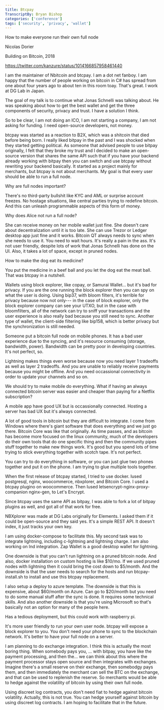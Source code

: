 ```yaml
---
title: Btcpay
TranscriptBy: Bryan Bishop
categories: ['conference']
tags: ['security', 'privacy', 'wallet']
---
```


How to make everyone run their own full node

Nicolas Dorier

Building on Bitcoin, 2018

<https://twitter.com/kanzure/status/1014166857958461440>

I am the maintainer of Nbitcoin and btcpay. I am a dot net fanboy. I am happy that the number of people working on bitcoin in C# has spread from one about four years ago to about ten in this room toay. That's great. I work at DG Lab in Japan.

The goal of my talk is to continue what Jonas Schnelli was talking about. He was speaking about how to get the best wallet and get the three components of security, privacy and trust. I have a solution I think.

So to be clear, I am not doing an ICO, I am not starting a company, I am not asking for funding. I need open-source developers, not money.

btcpay was started as a reaction to B2X, which was a shitcoin that died before being born. I really liked bitpay in the past and I was shocked when they started getting political. As someone that advised people to use bitpay originally, I felt that they broke my trust and I decided to make an open-source version that shares the same API such that if you have your backend already working with bitpay then you can switch and use btcpay without rewriting your backend basically. It started as a project mainly for merchants, but btcpay is not about merchants. My goal is that every user should be able to run a full node.

Why are full nodes important?

There's no third-party bullshit like KYC and AML or surprise account freezes. No hostage situations, like central parties trying to redefine bitcoin. And this can unleash programmable aspects of this form of money.

Why does Alice not run a full node?

She can receive money on her mobile wallet just fine. She doesn't care about decentralization until it is too late. She can use Trezor or Ledger desktop app just fine and it works. Bitcoin QT always needs to sync when she needs to use it. You need to wait hours. It's really a pain in the ass. It's not user friendly, despite lots of work that Jonas Schnelli has done on the UI. Also, it takes a lot of space, except in pruned nodes.

How to make the dog eat its medicine?

You put the medicine in a beef ball and you let the dog eat the meat ball. That was btcpay in a nutshell.

Wallets using block explorer, like copay, or Samurai Wallet... but it's bad for privacy. If you are the one running the block explorer then you can spy on what the user is doing. Using bip37, with bloom filters, it's terrible for privacy because now not only--- in the case of block explorer, only the block explorer company can see your UTXO, but in the case with bloomfilters, all of the network can try to sniff your transactions and the user experience is also really bad because you still need to sync. Another type of wallet, the client-side filtering like bip158, which is better privacy but the synchronization is still needed.

Someone put a bitcoin full node on mobile phones. It has a bad user experience due to the syncing, and it's resource consuming (storage, bandwidth, power). Bandwidth can be pretty poor in developing countries. It's not perfect, so.

Lightning makes things even worse because now you need layer 1 tradeoffs as well as layer 2 tradeoffs. And you are unable to reliably receive payments because you might be offline. And you need occassional connectivity in order to update your channels and so on.

We should try to make mobile do everything. What if having an always connected bitcoin server was easier and cheaper than paying for a Netflix subscription?

A mobile app have good UX but is occassionally connected. Hosting a server has bad UX but it's always connected.

A lot of good tools in bitcoin but they are difficult to integrate. I come from Windows where there's giant software that does everything and we just go there. Bitcoin Core was like that originally. As time passes, and as bitcoin has become more focused on the linux community, much of the developers do their own tools that do one specific thing and then the community pipes stuff together to make new things work. It's good but you spend lots of time trying to stick everything together with scotch tape. It's not perfect.

You can try to do everything in software, or you can just glue two phones together and put it on the phone.  I am trying to glue multiple tools together.

When the first release of btcpay started, I tried to use docker. Iused postgresql, nginx, woocommerce, nbxplorer, and Bitcoin Core. I used a btcpay plugino on woocommerce. Then Iused letsencrypt-nginx-proxy-companion nginx-gen, to Let's Encrypt.

Since btcpay uses the same API as bitpay, I was able to fork a lot of bitpay plugins as well, and got all of that work for free.

NBXplorer was made at DG Labs originally for Elements. I asked them if it could be open-source and they said yes. It's a simple REST API. It doesn't index, it just tracks your own key.

I am using docker-compose to facilitate this. My second task was to integrate lightning, including c-lightning and lightning charge. I am also working on lnd integration. Zap Wallet is a good desktop wallet for lightning. 

One downside is that you can't run lightning on a pruned bitcoin node. And also, docker installation on custom hosting is like $10/mo. If we used pruned nodes with lightning then it could bring the cost down to $5/month. And the downside is that the user needs to search for the hosts and run btcpay-install.sh to install and use this btcpay replacement.

I also setup a deploy to azure template. The downside is that this is expensive, about $60/month on Azure. Can go to $20/month but you need to do some manual stuff after the sync is done. It requires some technical skills. And also another downside is that you're using Microsoft so that's basically not an option for many of the people here.

Has a tedious deployment, but this could work with raspberry pi.

It's more user friendly to run your own user node. btcpay will expose a block explorer  to you. You don't need your phone to sync to the blockchain network. It's better to have your full node on a server.

I am planning to do exchange integration. I think this is actually the most boring thing. When somebody pays you, ... with bitpay, you have like the payment processing, and then the... we can think about this where the payment processor stays open source and then integrates with exchanges. Imagine there's a small reserve on their exchange, then somebodgy pays them, and then immediately the merchant can sell the BTC on the exchange, and that can be used to replenish the reserve. So merchants would be able to hedge against the volatility of bitcoin by using their own full node.

Using discreet log contracts, you don't need fiat to hedge against bitcoin volatility. Actually, this is not true. You can hedge yourself against bitcoin by using discreet log contracts. I am hoping to facilitate that in the future.
